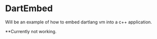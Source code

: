 # DartEmbed

Will be an example of how to embed dartlang vm into a c++ application.

**Currently not working.

